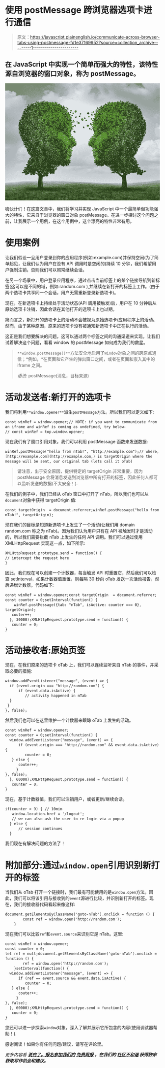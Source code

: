 # 使用 postMessage 跨浏览器选项卡进行通信

> 原文：<https://javascript.plainenglish.io/communicate-across-browser-tabs-using-postmessage-fd1e37169952?source=collection_archive---------1----------------------->

## 在 JavaScript 中实现一个简单而强大的特性，该特性源自浏览器的窗口对象，称为 postMessage。

![](img/ab598948aafa9d6cc0ae98acfb6ffbfa.png)

嗨伙计们！在这篇文章中，我们将学习并实现 JavaScript 中一个最简单但功能强大的特性，它来自于浏览器的窗口对象 postMessage。在进一步探讨这个问题之前，让我展示一个用例，在这个用例中，这个漂亮的特性非常有用。

# 使用案例

让我们假设一旦用户登录到你的应用程序(例如:example.com)并保持空闲(为了简单起见，让我们认为用户在没有 API 调用时是空闲的)持续 10 分钟，我们希望用户强制注销，否则我们可以照常继续会话。

在另一个场景中，用户登录应用程序，通过点击当前标签上的某个链接导航到新标签(这可以是不同的域，例如:random.com ),并继续在新打开的标签上工作。(由于两个选项卡共享同一个会话，用户无需重新登录新选项卡)。

现在，在新选项卡上持续处于活动状态(API 调用被触发)后，用户在 10 分钟后从原始选项卡注销，因此会话在其他打开的选项卡上也过期。

简而言之，新打开的选项卡上的活动不会被视为原始选项卡/应用程序上的活动。然而，由于某种原因，原来的选项卡没有被通知新选项卡中正在执行的活动。

这正是我们想要解决的问题，这可以通过两个标签之间的沟通渠道来实现。让我们试着解决这个问题，看看 window 的 postMessage 如何成为我们的救星。

> `**window.postMessage()**`方法安全地启用了`Window`对象之间的跨原点通信；*例如，*在页面和它产生的弹出窗口之间，或者在页面和嵌入其中的 iframe 之间。
> 
> *语法:*
> postMessage(消息，目标来源)

# 活动发送者:新打开的选项卡

我们将利用`**window.opener**`派生`postMessage`方法。所以我们可以定义如下:

```
const winRef = window.opener;// NOTE: if you want to communicate from an iframe and winRef is coming as undefined, try below-
// const winRef = top.window.opener;
```

现在我们有了窗口引用对象，我们可以利用 postMessage 函数来发送数据:

```
winRef.postMessage("hello from nTab!", "http://example.com");// where, [http://example.com](http://example.com,) is targetOrigin where the message will be sent, our original tab (lets call it oTab)
```

> 请注意，出于安全原因，提供特定的 targetOrigin 非常重要，因为 postMessage 会将消息发送到浏览器中所有打开的标签，因此任何人都可以监听发送的数据(不太安全！).

在我们的例子中，我们已经从 oTab 窗口中打开了 nTab，所以我们也可以从`document`对象中获得 targetOrigin 值:

```
const targetOrigin  = document.referrer;winRef.postMessage("hello from nTab!", targetOrigin);
```

现在我们的目标是知道新选项卡上发生了一个活动(让我们用 domain random.com 称之为 nTab)。因为我们认为用户只有在 API 被触发时才是活动的，所以我们需要拦截 nTab 上发生的任何 API 调用。我们可以通过使用 XMLHttpRequest 实现这一点，如下所示:

```
XMLHttpRequest.prototype.send = function() { 
// intercept the request here 
}
```

因此，我们现在可以创建一个计数器，每当触发 API 时重置它，然后我们可以检查 setInterval，如果计数器值重置，则每隔 30 秒向 oTab 发送一次活动报告，然后递增计数器。代码如下:

```
const winRef = window.opener;const targetOrigin  = document.referrer;
const counter = 0;setInterval(function() {
    winRef.postMessage({tab: "nTab", isActive: counter === 0}, targetOrigin);
   couter++;
  }, 30000);XMLHttpRequest.prototype.send = function() { 
   counter = 0; 
}
```

# 活动接收者:原始页签

现在，在我们原来的选项卡 oTab 上，我们可以连续监听来自 nTab 的事件，并采取必要的措施:

```
window.addEventListener("message", (event) => {
  if (event.origin === "http://random.com") {
      if (event.data.isActive) {
         // activity happened in nTab
  }
 }    
}, false);
```

然后我们也可以在这里维护一个计数器来跟踪 oTab 上发生的活动。

```
const winRef = window.opener;
const counter = 0;setInterval(function() {
  window.addEventListener("message", (event) => {
      if (event.origin === "http://random.com" && event.data.isActive) {
         counter = 0;
   } else {
      couter++;
     }   
}, false);
  }, 60000);XMLHttpRequest.prototype.send = function() { 
   counter = 0;
}
```

现在，基于计数器值，我们可以注销用户，或者更新/继续会话。

```
if(counter > 9) { // 10min 
   window.location.href = '/logout'; 
   // we can also ask the user to re-login via a popup
  } else { 
      // session continues 
  }
```

我们现在有解决问题的方法了！

# 附加部分:通过`window.open`引用识别新打开的标签

当我们从 oTab 打开一个链接时，我们最有可能使用的是`window.open`方法。因此，我们可以将该引用与接收到的`event`源进行比较，并识别新打开的标签。现在，我们的接收器代码看起来像这样:

```
document.getElementsByClassName('goto-nTab').onclick = function () {
        const ref = window.open('http://random.com');
    }
```

现在我们可以比较`ref`和`event.source`来识别它是 nTab。这里:

```
const winRef = window.opener;
const counter = 0;
let ref = null;document.getElementsByClassName('goto-nTab').onclick = function () {
        ref = window.open('http://random.com');
    }setInterval(function() {
  window.addEventListener("message", (event) => {
      if (ref == event.source && event.data.isActive) {
         counter = 0;
   } else {
      couter++;
     }   
}, false);
  }, 60000);XMLHttpRequest.prototype.send = function() { 
   counter = 0;
}
```

您还可以进一步探索`window`对象，深入了解并展示它所包含的内容(使用调试器帮助！).

感谢阅读！如果你有任何问题/建议，请写在评论里。

*更多内容看* [***说白了。报名参加我们的***](http://plainenglish.io/) **[***免费周报***](http://newsletter.plainenglish.io/) *。在我们的* [***社区不和谐***](https://discord.gg/GtDtUAvyhW) *获得独家获取写作机会和建议。***